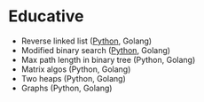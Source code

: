 # Educative

* Reverse linked list ([Python](./python/patterns/reverse_linked_list.py), Golang)
* Modified binary search ([Python](./python/patterns/modified_binary_search.py), Golang)
* Max path length in binary tree (Python, Golang)
* Matrix algos (Python, Golang)
* Two heaps (Python, Golang)
* Graphs (Python, Golang)
